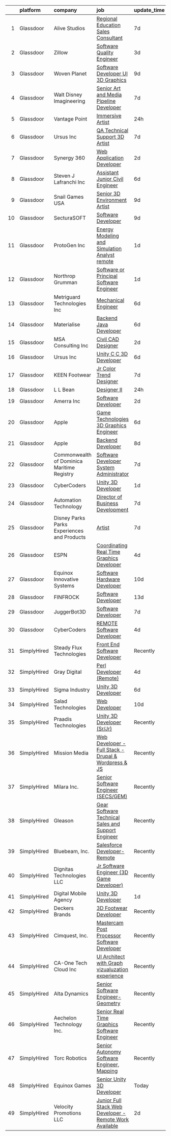 

|    | platform    | company                                      | job                                                                                                                                                                                                                                                                                                                                                                                                                                                                                                                                                                                                                                                                                                                                                                                                                                                                                                                                                                                                                                                                                                                                                                                                                                                                                                                                                                                                     | update_time   | location                   |
|---:|:------------|:---------------------------------------------|:--------------------------------------------------------------------------------------------------------------------------------------------------------------------------------------------------------------------------------------------------------------------------------------------------------------------------------------------------------------------------------------------------------------------------------------------------------------------------------------------------------------------------------------------------------------------------------------------------------------------------------------------------------------------------------------------------------------------------------------------------------------------------------------------------------------------------------------------------------------------------------------------------------------------------------------------------------------------------------------------------------------------------------------------------------------------------------------------------------------------------------------------------------------------------------------------------------------------------------------------------------------------------------------------------------------------------------------------------------------------------------------------------------|:--------------|:---------------------------|
|  1 | Glassdoor   | Alive Studios                                | [Regional Education Sales Consultant](https://www.glassdoor.com/partner/jobListing.htm?pos=110&ao=1110586&s=58&guid=000001812859b547b2fe5b731ca74055&src=GD_JOB_AD&t=SR&vt=w&ea=1&cs=1_88fdb2a7&cb=1654239377153&jobListingId=1007895124397&cpc=923E3B470662C757&jrtk=3-0-1g4k5jdber0je801-1g4k5jdbv2hse000-2fccb21c2e1ea881--6NYlbfkN0AtR68e5gWpPxoovZgA7Udo-dcymoK0NpHFMpIgh7LYzwY3wN5rRkTJw7S9Un75A1UkfoEPcR-RLTtmXzPwKmOqMqSUGO6XxXBLFjazCM3V1ZfBf1dsKFPwpEorEmRbYNpRuaetMdGHNrVWqKG-YgcH2_4AgN8YNRiRdktTNsy0-IciB3jOXBW6M1cvLhUjxJL1MMNn-coM5opE6j-aVKDxICD7bOyOKl8tl7Tag4D-yKhUawoD5dpKCPok_iowhTesTlZKqkXQVZGDpYIUcAYQkmCQBgHRiGE4MEMMOFpfjnsixkrRqUiAhf_T-KxEyF7m3lF2gtFKq_hRH3kEdCWokqeNtupWEp6mF4CtjPjE8AIPhNcOA_LXu3_1W3l2OVJmg5Ay47L0T1oKD9EPhxjNr-sv-58ZtNXvH-_qiPDAeNkqRN-bwUIB5HpGsQ2KBV62VGI4NJPV_4h4bDABgT-6VIdfFfl5JpVZLg5jq59abdT8ihedoAkTUFyrhCqq72zl2aVlX7e3Nw7exsPXahTD)                                                                                                                                                                                                                                                                                                                                                                                                                                                                                                          | 7d            | Remote                     |
|  2 | Glassdoor   | Zillow                                       | [Software Quality Engineer](https://www.glassdoor.com/partner/jobListing.htm?pos=119&ao=1110586&s=58&guid=000001812859b547b2fe5b731ca74055&src=GD_JOB_AD&t=SR&vt=w&cs=1_76399740&cb=1654239377154&jobListingId=1007903539031&cpc=654405A9B1E0A9F5&jrtk=3-0-1g4k5jdber0je801-1g4k5jdbv2hse000-035407c887bad3dc--6NYlbfkN0ANMurRYyPEXg08u6OamUd1Mvhk-zhFSGYIZgoJR86UvQ_x0FKK8TrZZD49G3rLjS9rbZs5q0fbxwYU7MkV993Oe-gKeXOBEM0przj8GW40AqIWrED_h2tg0FFZ_tVDMQKQ-FCMIu7_2R71BCkq9j8dBYcVNaMOjb43cyWZM9Fvpg-YQtiHwFq-afxIJgxak-jpblxyUPa-X_oN6mBhYs0hOjVc68-IYUvyqFcBW_QzkEGdF7JOHoownEuHDGRcq98TDtPVgqLu-9EbAAzjuj-AUE9NvUPLU9n0tfqelNs5MoIt5Yh0Qcpfl7fjTgsbrujicaJXBEXPV4cEBOqiEN2NbmIOrUCrfXJrNqmaHe7_gL4JXjlCetYeWISd5KzF228fwE2DGyvu7HrZ-R8OAdZl5Ju9eJvCn6wYcY-Fbo6Z80FhIBFr3yn11ewXnODJytsmPZqscHSzLaU4maCm-2stBOLSzCPN03TXf_uVnEP2y_S_IMXI-pcxIEhCykNeJZe1ppi-h8eY2FYoZlEPmObgqMLeQn8TjnID4m8B9-3t3vzg4RndfYrTMoESKEo66JlSuS9qfRZjRhATtsWVNHpjceDYdm1hYjaXzGHLlH19YXBC0j56z_RNLXJE7AEyk7n9iuv7tV9WNRybZRvOM7kT246H8eTTmrJ1NSVxobqdTlBNe74p4xCn9VFhxZgLmDSCJWDEpp0nLIv6IGrnZON39AqQDuIqIYET8DN8sZSrITM2Iw8qiqQK9mxDvxNCm6Wkan_7mds_LMV62QkOhkzZxUDA0UM3qV7wM9ew_-_-_huFWrgskqT1FcNz9A_5K4YhYYYaJwo0usY7XLTOuYoD74HqjZoKC-2xAXd2RRTYdpzTj_AeuDW1FVGRxcjApORrAF4OR0H2DjQgJfgLkAJV6H-5YVnGYt0%3D)                                                                                                           | 3d            | Irvine, CA                 |
|  3 | Glassdoor   | Woven Planet                                 | [Software Developer  UI 3D Graphics ](https://www.glassdoor.com/partner/jobListing.htm?pos=112&ao=1110586&s=58&guid=000001812859b547b2fe5b731ca74055&src=GD_JOB_AD&t=SR&vt=w&ea=1&cs=1_b5ae6624&cb=1654239377154&jobListingId=1007890992132&cpc=1641D5D5536C06B6&jrtk=3-0-1g4k5jdber0je801-1g4k5jdbv2hse000-7c8ecdf940791dc0--6NYlbfkN0DSgjPPcnEdvoK3uuxfISLALE6pB1FR7YSHOr_tSg5_QCn410VK5Ds4sai37YL-FnH_M2Fnv0gjQ9TOzNTRle5O8StGDaF5nwXTjI4WZakCJvD0hoVC8rY9ZivgsNBzAZH1yAVgljWPxrQjSfhDdac-mVtFJvKlX_SSyDg74TVmkLWO-wnLXDbRj4kTe5Xd9qEx93RJjSEvgqFtM91EAkC5hS4TCPOBfGB_570W_vwU7WB0uGBPFImOPgfb8mf77MLsV6oOyRNqUWiBxMqTrNqrDT-D6EEfuKsgRUkyalI67jemk2Etf8N5-0W-RSI0Mh-aiPhcHYrokxGTJsuyTiWiuKbh_mRRqtXpqBe4AGQzcYZMzC5vkxcP0kdMYOVRZrF-fh7AKaNgSYPjnudrIF5ieh-JMvyCE648vTxp40_HMOudnoXbtv_3I0pW6fK3FJyhhDdkY4mGKFIwQARxv1R6I09nPLjmHtyMF7FsgvlFY8ZbJJwHgEKYL4n9WF1RQZ1nhlSTBKuDJiloiupQJqBlTMP-8r2qKKKUaaQgpsM6mphLEHAQXKVaC1VZcGj6Pyfk8G9NZemVTA%3D%3D)                                                                                                                                                                                                                                                                                                                                                                                                                                              | 9d            | San Francisco, CA          |
|  4 | Glassdoor   | Walt Disney Imagineering                     | [Senior Art and Media Pipeline Developer](https://www.glassdoor.com/partner/jobListing.htm?pos=129&ao=1110586&s=58&guid=000001812859b547b2fe5b731ca74055&src=GD_JOB_AD&t=SR&vt=w&cs=1_7ec922b5&cb=1654239377157&jobListingId=1007895970567&cpc=FAE5E775D180B2FB&jrtk=3-0-1g4k5jdber0je801-1g4k5jdbv2hse000-cfd786e6af574638--6NYlbfkN0DAFTyt7pbDCC2JPO79CSdi1dIb81yjczP5qsKcZIxgiRd1qisRd4re16D_VG3-wzVt0-0D5x6rmsCmHrOpu3fTGKH_kwq2L14yFXu65ESeOHHAcP6XkirNIj3VZWDxR764y4knpdqrW6XesxFDv3q0RpZPYh92JaStAc6Ig5gYXzyKl5rtWnXm6_9obC-O7g899ehRhs9Fvdop2ee5pvJ-iY6pUGTn3ZOGs2o3dLvNIWn4EqhlMfYe6qPi4BaGuqyi3IG36SgANU2MdDBSiwKe4Hono_c3zn2gmvjQk51Q4S6xZyLaKqCn_T2ZbKN8eHRl2XTcKKfM7B0XWkMMD7LoKFHO55_gdZ4l-cDYkfHszqb6vbAELLriY7uDzmHoC5Bdosz3c5iuxOrEqK0etRCADLh_uXn99Ny6sjh4thmj5G8pvrxUJGrD3CVfCaaAi-0%3D)                                                                                                                                                                                                                                                                                                                                                                                                                                                                                                                                                                                             | 7d            | United States              |
|  5 | Glassdoor   | Vantage Point                                | [Immersive Artist](https://www.glassdoor.com/partner/jobListing.htm?pos=111&ao=1110586&s=58&guid=000001812859b547b2fe5b731ca74055&src=GD_JOB_AD&t=SR&vt=w&ea=1&cs=1_1023ed6e&cb=1654239377153&jobListingId=1007914496151&cpc=9FE5D8D7282D4400&jrtk=3-0-1g4k5jdber0je801-1g4k5jdbv2hse000-0b7259c0668f43d6--6NYlbfkN0DeXU0vMxLyKhfauY-dgUBa_3v1DHLtGGo4EP_Dl8CiY1CXhE0AlsdbAnZp8EUa92XmaWdKtKc88hAMrEjHQ55gs_uH42B5CUb20Sm4XQVE9UvuWxkRUTrWegoUKw67Gkgzx02Hpg3l08PCnwBvcMcS7iNj1OIThRue4y8JY6yzIX4b64Na6sdIAEkrz1mR56JOunW84K3oGOgk9JgTOJRCoDK3jgI-6f39hn036dGytFaX3QtSrIQ6M8cWnlLTuHSd1lyQqqgFicqUxctInyENcOxjx7DhiLwkVbaNwx8j8HTOm3fcCJPA_6rYA7ZT7SMWyOYhM8ZVzv-iAdqlPzSbh67cZ14BYgUimCInIRkHVhciLjbzfiw_yZA3jsKw4q5KZM0fqBaWzZJcoX5iTjp8rfb0tCmMnWytmzrmAbTHye3v58rdPt8My72vl6dsDcYMT9Mcy5dBtHXTa36dqo5LKhXzab6VuJ8Ka0h-sCPzmzyU6GGYJi9JlSmNYxMdnR127s1nqSdWMw%3D%3D)                                                                                                                                                                                                                                                                                                                                                                                                                                                                                                                                 | 24h           | Remote                     |
|  6 | Glassdoor   | Ursus  Inc                                   | [QA Technical Support 3D Artist](https://www.glassdoor.com/partner/jobListing.htm?pos=127&ao=1110586&s=58&guid=000001812859b547b2fe5b731ca74055&src=GD_JOB_AD&t=SR&vt=w&ea=1&cs=1_fb1cdd1f&cb=1654239377155&jobListingId=1007895506669&cpc=56C4EA4A1A191A49&jrtk=3-0-1g4k5jdber0je801-1g4k5jdbv2hse000-2f95e1f65c736e8a--6NYlbfkN0CT8vBT9H5mqECx2dfLV_FONLPDKpIRssxVwtj05Tmm4rA5I0VNOPdM1oYsK66ov5pd1D8TFEzF-bPxv7iFcqwJIp8izRZ0O7z5k-EIgIS-qEe3oSm8paC71AzvSTsFdbaqVcnybvg7X3v-Dl3nVei1INK04EuV7KbUNp9NSXlRlNBPnwF4hc_LsGlEE-AaNZvzm4ZA7vXpyZPm7v57EMBRz87C_HhGUbs8njjIMve5lDnKEpm2TndLO9niM_2YMMsDghyT753m9Wl0IH70lPlrILQM-Lnj5KvMKW0Hf15fCu3-qqRY_BQ-Orgz4U6byYLyfJoVp_ABLLDBrzoDer1MWaMdCe1bzq2QGaOQUiullHDl0HwP9svnh-wT5nTLgp1oJbrjKmcNTt5XdzV48PbM6dt8fmprbDwViJsTxwtYRDzNmTs7hCy6MCjYfU44Ry1wZUe3b47QNOOdkm5stWB43lH8KD1CtqCi_3SVwb5vgv396_2ZBj7eM7cpOQnsTTTfLQzRMVZqIZuFXJSppTh4oAi-YAe03UiMqjxkgW7cGTUGCWidX1nondo81D6FtY8y2HMm7NUCWt-lFERxQiEoo9j5Ex2Oyatf9Tp2tmYYsNgIFIxyqpnq0V9LAo5i-CH5nvkwvsQpKp7j0CfFEiJ88ko24MaXe1RP5kpake3DGQB5UsgZ-z12LvzmVht7HtumTEwpouL8j7tActUA_iDJYlfmMAgH5-9-9xaavp-wZQfywRL5KCi3RRVNGHE3mR_RD4-oKebiPLwyVmx9koduydNlJmdY9EYsYRDQs-DeTomFSsGvegQ-TTFX9ALOzHytK6ngzwvxgter77QnYBf_NilQk1wy05OUsVHBQoumj6yFWmuYhrdJV8fL9baCOwLAAzzxM5Yl2uNhSeBU3MFmMKp-jZEK5Q0gLCzlt_Zj2QJvd6diiUykNUvU2kj8WUYx8SiJzVW2cN-aAaRYQ7WDgpMTjR3ZxtsXuIh8o1_v_L9siyxS97ll8c4BVpLazH0%3D) | 7d            | San Francisco, CA          |
|  7 | Glassdoor   | Synergy 360                                  | [Web Application Developer](https://www.glassdoor.com/partner/jobListing.htm?pos=106&ao=1110586&s=58&guid=000001812859b547b2fe5b731ca74055&src=GD_JOB_AD&t=SR&vt=w&ea=1&cs=1_f6294a8e&cb=1654239377153&jobListingId=1007905839145&cpc=D7FE8E303655E3F3&jrtk=3-0-1g4k5jdber0je801-1g4k5jdbv2hse000-a9a778099fcb9f3a--6NYlbfkN0D3144mSAre_s2DyY13LhQs0VT40Ny06JpOHOzDNPfCMOPtH0hK8WyPBEVs6-RgPgnw71leSE1PhgTFvq6HnAv1YcNwtiSr1-SazMWYykE5k7OueXl2JYCw4TcVeV2uYaWyxO_ccL1RSxjp9bPI6cof3vJD_s4BxD_r6-nBHjOaO7Nf8Mkl1pECSwXtS88R39AB_ClcoSPNxJls5X7jN8Q6Tyn8LNhYTObv28U4NT78kZbgfS9-Mvu4jUN7TdcW2bpnnx008YXtI3L2AWywV1GjzjMkS4vxujna7qf5-GDJa49QOAscsw1R3T_O44NToLjH16NLz6XtBSyu-R0Y_WKyRxqlTJEopA0OMDUMBXJBThvojKj2Oo6lPWjRtmoVwtX2eXNBjJY9P6ETBt5c8e2LSWAd5nMg54zX60Dm3-EHMMSRqW_PumWeS9xsnOoA3BiLSnuX5VBd9RTR3GUZYh2gIvnjEZd3gTvdn9mhTWqqga5ggpQyoA-SdZDmqglIFjJ-4-TPX_3mEg%3D%3D)                                                                                                                                                                                                                                                                                                                                                                                                                                                                                                                        | 2d            | Maryland                   |
|  8 | Glassdoor   | Steven J  Lafranchi  Inc                     | [Assistant   Junior Civil Engineer](https://www.glassdoor.com/partner/jobListing.htm?pos=101&ao=1110586&s=58&guid=000001812859b547b2fe5b731ca74055&src=GD_JOB_AD&t=SR&vt=w&ea=1&cs=1_6b300b3c&cb=1654239377152&jobListingId=1007899236167&cpc=8B28464F1B3350CA&jrtk=3-0-1g4k5jdber0je801-1g4k5jdbv2hse000-81d681516ebb2445--6NYlbfkN0D_KRozbKJx95I3LRYgbj09bqBDFeyQG4s8tCOB31p2DEld8ztPbmN09lK1x0mXGdiz1Rov8eNVJZ4KZ0lrblLLlYCYSIiqXnxCxP4vwJ5WtwkgReC5NMacHbbPY4U67NMMAtV0nWjXrkbMUVARhIuHRqgNZ91hqussH96hFM7oP4W5Bfc1F3HpWlK2ZUgyBi4YF5sg9VPxKGhOX9tsWtaSbdhW4Zxy7LlsOxKCyHJPcujcyTus5-jmrMNe0XSsta1LD14j7O9xDHyl58U8i0KVyH5IZQ1du0XYsmJwJQ-KwQpFdbcbOJMkDw17h7xFf0tfhZurTeatdA9Vx9doAt7N9054rem4V9sU4rzsq0Rjc6WXrayg5wWkD7YUyKomCe9upDBjFK6wkF6AfkE6Srp0xt9Y0hJGlPzFbwPsoFnyGe7RKtlf1sbeGKm831n7-LDBJKP6o2fgR8FHShndPhlzdJ6VrzEP2lI51Svm1HvgKAfHQdj3kvSLtzSkVrxkmakkurVJ5hQj3euI7rn8UchB)                                                                                                                                                                                                                                                                                                                                                                                                                                                                                                            | 6d            | Petaluma, CA               |
|  9 | Glassdoor   | Snail Games USA                              | [Senior 3D Environment Artist](https://www.glassdoor.com/partner/jobListing.htm?pos=122&ao=1110586&s=58&guid=000001812859b547b2fe5b731ca74055&src=GD_JOB_AD&t=SR&vt=w&ea=1&cs=1_17f7e406&cb=1654239377155&jobListingId=1007891121624&cpc=6A22310A23505C64&jrtk=3-0-1g4k5jdber0je801-1g4k5jdbv2hse000-6f5450737e7cbabe--6NYlbfkN0Cw7niSvkhlOnyUOIKh8iEFaGQrF0ehIy67CPytvastGet8VY92S4eEQPA59FvJSyALzQLKmON4ihT5y7FSAQA-pZYqnf8L1IqcBVu5scR2AtIE9jU4FxRkyLy7SNyCAx_VBfRBgn7s1AhkzDn4utQikeMqSMZpSgsG7xb7uqaP2M_HV_5YRGDcBn3SACexxgr319Yof3N7Mjlc5fv7cyQ63DR0CfuNjYw3VzNWsjg7yLkLplYrafuAII2vu9ZYDs7ulAh3zot1sKT7skW3q74S1S7bKyPMl5c2j8JD0_50wsTVD47DTeHyVjxPqCpDjETr47fAGF0i7IianjrFEv4uapIrc9KY6c-vSQLkprh3pcZJwuPb5XSBw7j8TSpHenShixp9xje4PtA9nPq2A9_GcUKH6Zae-m5x5KlAtreR7b_djehX0K9JdYtSCweWkMLPSFgKNK8IALxKilwy9GcO)                                                                                                                                                                                                                                                                                                                                                                                                                                                                                                                                                                                 | 9d            | Culver City, CA            |
| 10 | Glassdoor   | SecturaSOFT                                  | [Software Developer](https://www.glassdoor.com/partner/jobListing.htm?pos=108&ao=1110586&s=58&guid=000001812859b547b2fe5b731ca74055&src=GD_JOB_AD&t=SR&vt=w&ea=1&cs=1_f4796f3d&cb=1654239377153&jobListingId=1007888920454&cpc=BFE8C4BF51BDD557&jrtk=3-0-1g4k5jdber0je801-1g4k5jdbv2hse000-6db70ae2f9fd6f3a--6NYlbfkN0ATmKhZcOqOqwgk-E6OC0vF_gG1j9DmuzR5uXhzTwamu_0lBDHSheZUm07CwPP0AYydyWXs400-8BbQLNBk0tkIe_yUaaXTLbYJ2zUCbsWQFZjj8uSfuXLRwenlOymZ_b4pFL62UsssiLg_vxMaEsHNtaTeEoKXIJCupApf93bc47VlmbLObLVrGHF3Zav0epyvFVe-VWNT632lac9Kswf0VxBfWJoYlcsysn9QShgFgC81kZvkA45qN0yuwN7dbHKU8D5sSIb8slWe2DNExbQx5X72_5c8jy1EE0e4egnOL3n3nPG04jA04gywGDsoo7AV6SvKLfgLhYnhkViWQUqEfBQsMTiGEW53Pn7kQYOu0rOD1ZeWg2-6rDClaInKVXBEcDcPAhNi7u4wVeMVu9p4dKqx1sB9356cViCW3a3eUPBx6KUjDYR2XZxCBYL20WEoEsFJTr2ltIXgirIsRslDy4ixX6Fupi5RWOhJsAMVAYG6dhaFNrYsv3_Pa86kMgM%3D)                                                                                                                                                                                                                                                                                                                                                                                                                                                                                                                                             | 9d            | Cincinnati, OH             |
| 11 | Glassdoor   | ProtoGen  Inc                                | [Energy Modeling and Simulation Analyst  remote ](https://www.glassdoor.com/partner/jobListing.htm?pos=124&ao=1110586&s=58&guid=000001812859b547b2fe5b731ca74055&src=GD_JOB_AD&t=SR&vt=w&ea=1&cs=1_cc399c38&cb=1654239377155&jobListingId=1007909882805&cpc=C63BD00756FD6F58&jrtk=3-0-1g4k5jdber0je801-1g4k5jdbv2hse000-f3dbb3f941c6521f--6NYlbfkN0BKuDn_17myf7NyBukc08Ade0TMQ8R4f6d0mhSctNc7ps6L0tLns3-pccpdB8_wXCtdVy4yduDfy1fyprbeNCre2Rth8xJRp65oVxnmFAnjIH0UXmbE4U1eHib6Djd65wDP7ANHQt44c2bYA1ikk2Yerz8nC_VnwbiJN6_w5gnX60AvpPe66vsapIc5fzZhJiyV7puUFt0xAWZrORLTTD2FygnJKA4FwONfmk_rCBeHJZ2NZspVQo3VoZ1kBCQ6IJxtsZ_2MN5X7j81bVXCpRMm9o6m2ONp53Uf45AYfsL67xKnUdTvha7aAkQc2upYhQBBlLTFE1VcT7JYuOS_7u4_6_NOQSKJLy1DSaDGh_nMVDxGOTQT15UshLMy_ubMFavGJekD5XC-osxv6cv0Wecy4Srlxg8JPMOYS3p8CmuKgTrzHLpZHrY-G72ysO3Zoa8AZ_etBOAojSPkAPCjE_Ic2iW_Y9XBOZ_zxRBfqyb3L0Nq-GHCYjwyJRySHR_fsI99qXU3qk74jmTFu2nzEU6WH-ZyYdCkznI%3D)                                                                                                                                                                                                                                                                                                                                                                                                                                                                                | 1d            | Northampton, PA            |
| 12 | Glassdoor   | Northrop Grumman                             | [Software or Principal Software Engineer](https://www.glassdoor.com/partner/jobListing.htm?pos=114&ao=1110586&s=58&guid=000001812859b547b2fe5b731ca74055&src=GD_JOB_AD&t=SR&vt=w&cs=1_b6efec3f&cb=1654239377153&jobListingId=1007910458185&cpc=3164FDD6030E246B&jrtk=3-0-1g4k5jdber0je801-1g4k5jdbv2hse000-22b55811d156ac86--6NYlbfkN0DPf8Tf_oakpB62WadId2dzQiWExtALTi0lpCM--zHBL1trAzPQuAwgyDf_-NiZch3m1iJi7LpIyjInOe380ld-kCCw2Cm_WhvurPCNVwngsSzNCxjYZ4mWjalmCmMEOqhMNuYcDOKFZDT8oaZ0X-SZHW6ITQ18fgeAgR8YZRqykBK5eC6qyp3ONc5zB6nRMah067Q5rsZIWiw4PyCHAZNqb_i8wceYuRN980wjy_eYA6rQhC4EdAy1KxspQpQ68BQDKe2FeZWdp4jUMYb6SYcWtVrB8_2XuBUBeOaBxjMryyeeqakS10YGClPpCIw71LmVWPOJAeBo6qaXgDW-QL3A3JC70lHQLquOJuQq7c0PDAedo7FV1dhFrSsIhg9UPk5XUGprnBfG5GfSsrlQN7EBTOwfuBgI4vu-HPUlZnIRAblbDL2IxQdzmzLpgtyEOCpPSOIZUlLDhuTmrik8xKnvuO8Hh9Gb4pDkL36iwpk40yvQkcT1XvxtIyhTvaGywHVMdMxHUumuJ7tzBrdEqmX8jwczPYxX6sXaRh6R5AqFbcdL5JGE6zD2VHqFl8lndUB8P-9gQ_1Jzn5ns11_jSCozvuH8jUo3S8DYKQUU6ygXUIGIM67_dKG1h3jPpf2GPb_riIB8f76lNdhAOYV4UcUAvn3XXJdaddirdux7DysWPornG7_LyumWRjNQXJM0taUidvooV2RKqK_c1fttW7c7gylSDQINjuZYwN-wFqE5YZiRqQV_FfM_Ijwg1TUUHFWZkfEmcDYzdYs-QSfnCCYcWlxMqInT5HFh7ziQBcerGPfdV350YQ0awsuKg_l390OzoBF51-0CsheoNHskyR_Fc4vJxlD4l-RyTRxgbIAng%3D%3D)                                                                                                                                               | 1d            | El Segundo, CA             |
| 13 | Glassdoor   | Metriguard Technologies Inc                  | [Mechanical Engineer](https://www.glassdoor.com/partner/jobListing.htm?pos=125&ao=1110586&s=58&guid=000001812859b547b2fe5b731ca74055&src=GD_JOB_AD&t=SR&vt=w&ea=1&cs=1_581e99b4&cb=1654239377155&jobListingId=1007898886245&cpc=44CD5376B8534B8F&jrtk=3-0-1g4k5jdber0je801-1g4k5jdbv2hse000-b17aa5990e2d13c0--6NYlbfkN0CTJm2Y-SUHCF5Ab7-Lh-42ckmVQALYUjZlnNirY3KK18_bBi2fMducxHUbBbWxwHWCALWSBE4r0uEMz6z8_frUJl3TenUGzFXJJyN6qtVgtdRS-jFND4MA3PKuzytVsWQrgRe_SVA-SaGKjhsXVOlz4Yh6nvoWgcQVK5x-Lle6AdlBo7wfiIaBdMGOoa3xfBPAnMB-9dNrnwECILE_UW-1efqlL1-lFxo-fgA0oWDE_tIqHHF-PyoINHMI96V43VuzXVEj3FrDpDn9LjtXMngpXqtfpZrcUC9ww2UCWCOBSalmrPilj9g3yUCoqJrWbEjMJ_ytJW6ylbeYDkC8sgYCWk99j7O6rga9ORIV1VAmk1RKV3yhto839dKS9RbV4fsGHFrA_AUK4pN14rgVC2RDJuPIRapkYlSdxxdNr8ykkUfvS3zPBrP56Pv32sHOOcJSy9obaXfu3TZmV0yF1clozvj97BaHNTL7wnffrXzVxLFAe-mXbQdMqzeO_yHYVS4%3D)                                                                                                                                                                                                                                                                                                                                                                                                                                                                                                                                            | 6d            | Pullman, WA                |
| 14 | Glassdoor   | Materialise                                  | [Backend Java Developer](https://www.glassdoor.com/partner/jobListing.htm?pos=113&ao=1110586&s=58&guid=000001812859b547b2fe5b731ca74055&src=GD_JOB_AD&t=SR&vt=w&ea=1&cs=1_cba932bd&cb=1654239377154&jobListingId=1007898576123&cpc=444700D72F2ECBCE&jrtk=3-0-1g4k5jdber0je801-1g4k5jdbv2hse000-c5f81152a7f187be--6NYlbfkN0BL1DyQYBK1tHwoBciZhChALBxjrhsy8rFgUIA85pUFUYWyD8JNRbN5GbuOwVOSt-OqlM_96OIZMvFGhrgw9RqEr8FVKjqsNwAaD00HF8SNaJ6UbA5D4lMGHNSV0MS-Is2bTqsuhDqUMBPRpJAO44Y0UO44DCtLsuBIGe3cEj6yKtqvAV6NkzzlAnHyLLGdSdeg2cOtWV6WpDEz5Cvcscex001MnppHsfEWYoBEPQ9Ae3u08wH7Oqs59d-sCeOdWVwc_z43we_mCZmYIHS_91bxWcMfTQ_Jg12BGRJvRjMbSrlCQznuyERY73PRrYc5mYYRUpGCVTGihJJkTOCWmzQDKyuyxYbUXS9Vxol9BA27B-OURQpFNguW7oUPslj1wpbmuM4H30RQmy00ZSK-Zb25Ayk99nH7EywvjCyDdxgtmZQm7pRPq9nle2tO3UAFLimQqNd92RgNEjoJsMZNfOFSTl53RIsLVLpbuIEbpXOA_uu1mWSnkqd2xMFVFW2SiYygNoXJT2Yo7Q%3D%3D)                                                                                                                                                                                                                                                                                                                                                                                                                                                                                                                           | 6d            | Remote                     |
| 15 | Glassdoor   | MSA Consulting  Inc                          | [Civil CAD Designer](https://www.glassdoor.com/partner/jobListing.htm?pos=103&ao=1110586&s=58&guid=000001812859b547b2fe5b731ca74055&src=GD_JOB_AD&t=SR&vt=w&ea=1&cs=1_23150ee8&cb=1654239377152&jobListingId=1007906654730&cpc=B72124DFC812C29A&jrtk=3-0-1g4k5jdber0je801-1g4k5jdbv2hse000-816408e7e5e6708c--6NYlbfkN0DAwgduWqBP7ymGN-lTADpinz2i-23XbRAyg5ywqS-MDZ0s1IhyBz8qFzrY3a6caIeHoWn1VcFY5nw4oCIIHLZWMpl-86wtTWCzgTJaucaj_qSg6YA7KxTzOG1SEyMAy4Jk0FbrdpKADajtK5G-wEfmqm5r91LdHtd8oQ_VdR2aycZL_82qEGnSVP4gmsOJlGyKwN8FDZwAFP3Aa1RNHiP88stOEYeV3S73cLQiEQzArP4EAc2JvR_Z3MC_TZeVSAJnnMu2Bpw5ssdKR6KkyqjgvyDwH25ESYeNPJsxoM4tgtq8seSh3D9ebMD2NYkEvqUpqIyVVBaG7zARHGXp-JZXzgSCZJ8R_7v5qN9SElsr0guC2pYUNOLTcWNTt8oMzaVJu5qTOe2oURA458Bv89tJgOTHNhQYmKhkHuaKUHHTIDgJgCIG05le2vjh1mSBespN-N6Txva6RExpCQacZtr43RRBRhhv8cKXC5yWQ2-nKHowDs99D6CRxhreR8o63wX55eKJkzikdA%3D%3D)                                                                                                                                                                                                                                                                                                                                                                                                                                                                                                                               | 2d            | Rancho Mirage, CA          |
| 16 | Glassdoor   | Ursus  Inc                                   | [Unity C C   3D Developer](https://www.glassdoor.com/partner/jobListing.htm?pos=120&ao=1110586&s=58&guid=000001812859b547b2fe5b731ca74055&src=GD_JOB_AD&t=SR&vt=w&ea=1&cs=1_8d1f0bf5&cb=1654239377154&jobListingId=1007899085214&cpc=723ADC3DFE402989&jrtk=3-0-1g4k5jdber0je801-1g4k5jdbv2hse000-e94ba3e8f5e09dfd--6NYlbfkN0CT8vBT9H5mqECx2dfLV_FONLPDKpIRssxVwtj05Tmm4rA5I0VNOPdM1oYsK66ov5pDGOLJHGnDLBGJyQ1GPi5-bziv7MwQqUEBr1DOUreN8GzYgEC_gJlyWgSfTpdGPPjD4QSlY1HIR-NFpcoAXS27VgnrBDy-bqdhYISd3i7bD79cjzAdSEJN2VeD1TohrI3Kl6f4QCjwczBeNwLH492qEibsIYUqUqv1obeyjhm_U6tXQQQYMvB0oqKZB-4clx3_VDDAtfbIzk20XcGIijaVf1iB5mIjDtsGc4bWVqeZW3rlvCylL6PtwqdlxRLcC_tusSnNKVurm-c1d-GjwcYDbIZNJ-DYqS4hw0VrJlq6llBSDVc-Juf__BadU0uzlxcgotLz-PTagkCbRMooCz2tqROxSl77ccmnRe8YFBMa5JaGtHwi2RJKsPo6Q8-wOUWNO2badF__AL8lRiR1jB6wgrkY_tnA_IfXYqIzkNXZQk6soKkHYpXMxCzqTyJftH6K6ihXflxoINlDdeyB2ZA1VhbD2kE5DbeU1DHQmv9ReQRQmKXL7PLR_8WtmRlSGcnOleUdIvjKTY8rDppd0KhvciPwq3T4reIycrElzjKSpPtPR1B8S6N5MhhrqwpR0twpt2X8e1lsLSsTKRjIRkfFWd6HQCfhd19iWPHjhklA7H-LG1vi-6orNdtBBvGzoDTGYB1QbUegtC8YmsR67ipeieAtLuERaXP3cSsqZyCqRw1AyqsWFuq8SmrX6utPV1JOdslfjm4xZtS81ujgGVMCdkeQhmCw8yNDXihiGu8LshQh9czsYbID9c0HWNv9QMEdp1T5KVoMuE_b1r5uHBa2vAXvzsv4e2vXeVcHv_O5SfsaQ4WSDA-uR-tzVCXtgtSz7uQSs64TxJAjnTtPKefnNZ66D7Qw3Gx8Sz4gyE_4SN-upCxaFlS4tGTeNIZum16jAlOmu8lO1-EPQKX7N41samzl1Rz6fRkn7UE4jNtr37v5nJnAdHiIE-zV5WVZNHk%3D)       | 6d            | Redmond, WA                |
| 17 | Glassdoor   | KEEN Footwear                                | [Jr  Color   Trend Designer](https://www.glassdoor.com/partner/jobListing.htm?pos=117&ao=1110586&s=58&guid=000001812859b547b2fe5b731ca74055&src=GD_JOB_AD&t=SR&vt=w&ea=1&cs=1_a07e2e8c&cb=1654239377154&jobListingId=1007896907291&cpc=7E69D0A57279CD4B&jrtk=3-0-1g4k5jdber0je801-1g4k5jdbv2hse000-2605f8397125886a--6NYlbfkN0AdQacTHqkMUkvDlLmcqVj-RwypQneBu2Uq1OVlNs6dOBIzRBdICz_x_oA4U1IiRylmk6JxtdnPZ8ADUYrr9YmQqKr5CGc1a176-cXBVuKUeSOCfHC1FIjvehUjhFHphM1rGehITzx5oNNu7Gfd3yKGJPK0R8QZbAU8kOl68rSNcq5Afpv72LZvCdk5x6ZfspwnierJYaEByW_0EbEpQ4EAI98VQ2t_vPUjkEMNxhFn6Pobq_wPgH57VwOL2kcp5cCIr-l3nSaDuJkgTF7RaQqKqhy3gBQjCaNeC2mcZDazGaDMFu3YCs6CQlPupOtgYfggbzIQDO8ZI8Pypj80STMEYvz2zktPsGCDa6PqdeuUQ8zMpK2aO_h6mh2H2MOffcQxqzY_xNkvALUB2a2JGAJMS3jNJqsJq2TKvFr-AhDuhSVWVK5d1EfJMqc6UILVW_nxcPpdpBjWsR3LRcK05oJUg6etZrs5G62q8hntI3I10RzxiDdMmc5G8GkQKp0CsPs%3D)                                                                                                                                                                                                                                                                                                                                                                                                                                                                                                                                     | 7d            | Portland, OR               |
| 18 | Glassdoor   | L L Bean                                     | [Designer II](https://www.glassdoor.com/partner/jobListing.htm?pos=130&ao=1110586&s=58&guid=000001812859b547b2fe5b731ca74055&src=GD_JOB_AD&t=SR&vt=w&cs=1_8a555ba6&cb=1654239377157&jobListingId=1007913717411&cpc=A65DF3A704A48F9B&jrtk=3-0-1g4k5jdber0je801-1g4k5jdbv2hse000-783634c4ae417f95--6NYlbfkN0AWbpm8tFglvAiO8UkUHD3XBPrYRjCH1NyGPhrZLThVon6hEOYBWilmk-dtqTBQQVwg3j7UzcomkpEeBkcOd2HTYc11ai1MG7b_iWegL1Gc3fMxIU5e8qJDg0XxZe_v5KGdntAXw5ntfz4gUUvv0e9ys5pjX9ncmLxI1NdDu_7NMzX2TnJCpRbXMhnSTKypQPcxBaRQ7ZEXMkxUOPoGqyKF9fH4jfK5VtU1tDZEnSJ-xmwCKGIQLpxii3_ndnyT67ugjLojMzdPG6Qqnl-dVvNAFK18D8HGl5cAl_jyzaCHTUjNNe-CKImOftN8syg_n15h66zCORubr91U7_XYKVQZtBanYhN2Kh23jaRzyM-rYEl_5aBb7GI3ecUhEh0XoY7C_P4MUq899j5wZLpchgTXlwEY15D6NAnqnEmCQ0WxZ2tB2dv2_vGe8SPOVePMAqrML_PrRDRkyVlJwAzGnDNLSzQMzcFfN1kq8YUrftALfKsOyOLgfw4mMIYoyDdijF56PWaWCJt70hrakn721_R-tLAN8xHiKZtF-vcGWdPV5euPqygUOZSQ-NZCH0OYu9A5gSY2j89dZe1UbZNUVABH)                                                                                                                                                                                                                                                                                                                                                                                                                                                                       | 24h           | Yarmouth, ME               |
| 19 | Glassdoor   | Amerra  Inc                                  | [Software Developer](https://www.glassdoor.com/partner/jobListing.htm?pos=107&ao=1110586&s=58&guid=000001812859b547b2fe5b731ca74055&src=GD_JOB_AD&t=SR&vt=w&ea=1&cs=1_4208ea94&cb=1654239377153&jobListingId=1007906243841&cpc=64DC0C913FDBAADD&jrtk=3-0-1g4k5jdber0je801-1g4k5jdbv2hse000-9ef227baf8ffa14c--6NYlbfkN0DeXU0vMxLyKhfauY-dgUBa_3v1DHLtGGo4EP_Dl8CiY1CXhE0AlsdbvIoezSfW94spN6Ttfkb_yGvEIuDXlmH8iiEKaQq0ylP4UWG1IEj-UcbCqKSdk3RcrQp0hMOrRFerS8Ytf7BLHGls7PPJxL-OJIGWDN2ygDkNbOCQ58A40a9bB_nzKJAAnVgn7er6Ik-00-ZYStSwH51ccYgyv8pliPdpXsryTITqhOgZPkT1gLpQO4PHfkPpW1MMnc2G9jxh5oUbs0sMH-jhvJGHMms8lsz4XCOCElLWIgv5JibIrBSyyqUCUCbq-n_qP30I0lMnrlvo3SC-Z2qr8oYY5AH49xGMbC1iWTOukKrKJaAC-uFxCgy5HuPnPuon_x1GVIAUf2X7OeJnXuEy4P_CQ6dHknIbhVqftQy09W3nWaAfpHYzHFSk1eVRr7z-suPOJk-VEqFe8A3j6P70eyDeqlC6AwY4635CXIkC6neWUFM3mge1aYWNr3AKCcZ4E5qDs5c%3D)                                                                                                                                                                                                                                                                                                                                                                                                                                                                                                                                             | 2d            | Houston, TX                |
| 20 | Glassdoor   | Apple                                        | [Game Technologies 3D Graphics Engineer](https://www.glassdoor.com/partner/jobListing.htm?pos=115&ao=1110586&s=58&guid=000001812859b547b2fe5b731ca74055&src=GD_JOB_AD&t=SR&vt=w&cs=1_a56aafae&cb=1654239377153&jobListingId=1007897913384&cpc=1CBFC3E34E2A31FF&jrtk=3-0-1g4k5jdber0je801-1g4k5jdbv2hse000-657f79cc39d85f12--6NYlbfkN0BvKrLyj5gPmtZO9T8euul8TCxuuKNOtzRJOomxnwSEodTz2Bc-sPZlADHp0xxmf8Xq9_ti3Wl2aurzOBya4B5N2vDLSOWj3FoiZwn5VzDo4mTgHIfcvSbGAbYXfazgkjRHIVuG0gGPMcloBCGq74MPOeeEQvuX7LK_dGcQtmVXl-vjhdFWDVuDOGB999AioCaO4qKvQGbh17vsWdywqCRMrmKU7EwyLJ-LP-4xC_DEI5CSLbdyfYp00aHKzhxHZMMvrt9na4OVgXU2oHHYcsgOopn5X0Yme_zlUYDyqkVkROScmv1zeR7Oozik-izb_ZkRo0K3Yn-K55eMvNs9tfAVu9ZEwhlmytnyQYu8i3p8Fm4qkDZrLybGycymXqrqt6QLw4BPwDs6cgLvr1l3X2Q05kTtIjN5Pf1nX1BJyrfzGTjepTFE_-pP2LRBSByCdIQ32OViwFywKDj2LuMqbh7_wgsMmoSztbriVWoNVRDmGIvMuzk0IJPNVkrekk-PPOnGvgFXDxJXnFrYXGNHKDaivSctdu_Iitb0XPVRE7Xz1UXC1OQrLLZw15lsVzHsv515_wLes7_U874oqqEOT4F-CPJq8JbMtHyQHEQXE1wJ8K1Axl2v-XxWM_eW9_yxuHuUAYl9Giwifo8ETnZabNPgYyVnjlin3U5MqetTvRw6fQ8oPUhfgcHts_d2D4LdVlBFHBm2jyEmlqYwg5MA4xpj0uBQNjQPjVyDCDrUS_QO-WJVuPfCnqj4Etcckhs0slST8K4YOAMy1xHbwX1yf9vGHDOZrb7YwwSrfVPlqfsAK-rr3hHV5LfZnWYTdBJJ0l_QiUd6LRpdHhhvwbe7o0JFGVLPqJfdF9af_cLX6daaiaflzFJFiE1Lr3y-ZYKgX3sY0tNhukQ-OjtpcdzKTEjf-fgzjo6UJV-SiarA6sSkyBy_nPp7fqIfLQmo3VPamko%3D)                                                              | 6d            | Austin, TX                 |
| 21 | Glassdoor   | Apple                                        | [Backend Developer](https://www.glassdoor.com/partner/jobListing.htm?pos=116&ao=1110586&s=58&guid=000001812859b547b2fe5b731ca74055&src=GD_JOB_AD&t=SR&vt=w&cs=1_ca65ca4a&cb=1654239377154&jobListingId=1007891570344&cpc=8795CF9063CD573D&jrtk=3-0-1g4k5jdber0je801-1g4k5jdbv2hse000-dfe734e7b3543934--6NYlbfkN0BvKrLyj5gPmtZO9T8euul8TCxuuKNOtzRJOomxnwSEodTz2Bc-sPZlt2Zgji_QUXEEU-hThRlli7tWNjAeJ-YQSDoQH_LLi-cIiDtKfHH7dp3UMv5wTN4or6kvFxOQMOk4G1JGiGRaPOjCLQRjQztZrlGPZustIhMRTuYFfUKIEolUAi5ewN476O4_LReGv0CJbWtaBkw8RhzYyymum9IrP5gagW1bgdWMrd7LyffHrGJ9BwExSxzxajN0Q8jBMyCnYhHJ-pRF3Yd-AG7n9U9DKn-PDa_qkYhagufqq4wCnVuAjF2-rw-XFcIySjsAJsDFoJlN5CDiHlcpSamxgaINkZoYwPfKkMkIiRukCy1Q5N0URPImUCsuAhLYjaw8S5zT6DeODLoZUXNr7W5gQUncLIEDiEyTb8rdKEov9shoQBoR8vcSj09eImjSkrg4I5_haYNMaGy9NAHvVVRO3YUwZpnGrZKckDTwepgg-4DKee0G1vJeHtrVXk7YM1IRB3sXcU0Tk4zH_cpnMFFjmwX0ZMqV-g-PwXAoeQTmRPLJbH6T_7aFlyDaLInqm6Sc2Fh0aZ38lZVLY5nDbo0On0e54ciwYqEVrK6SVdPpueSZjM4SsmqxSDaYGgOkZdJUfIcFemr4WYByxllugljUT5BaJeUzlox7RT4nkvOLnCyPA8UtxMXb1ynZiGaxZMyu_adKnoaNH1yzaanhKzV3UT44AIDDsa4CxQGe6NSfHXiAafSll7L5daE9yedBVKqy8Wp9WUM9xqpdbicPMWQaIxiLavQ-bbVEtjk1YpBPCeKvC_u6U5JACA6eFABVegSS5WrTGyxd853QIGi_0aLVt0bxRmKFkDOXSvAaOmM9my1RogdztoFV3OqqU1HLXrRz6BJfrHP0NS0e9fvMUzw4hJtsGm1NvMM_jY4%3D)                                                                                                                   | 8d            | Cupertino, CA              |
| 22 | Glassdoor   | Commonwealth of Dominica Maritime Registry   | [Software Developer System Administrator](https://www.glassdoor.com/partner/jobListing.htm?pos=102&ao=1110586&s=58&guid=000001812859b547b2fe5b731ca74055&src=GD_JOB_AD&t=SR&vt=w&ea=1&cs=1_4d6f324a&cb=1654239377152&jobListingId=1007895541601&cpc=73DBC1829D015C39&jrtk=3-0-1g4k5jdber0je801-1g4k5jdbv2hse000-d38d22800ad2354b--6NYlbfkN0BdDHiSlq2TKVYTvK036ioTcRDjelCKzvFOpLFiF--0iclsk7W_aEAp96W-52RDhlrP56bccnuytX0NfH7jqw5K3GOG26hBRl9fOQD_cgtTA1mA6hW7BIymkmuMYO08IZ5G_P7UVuyklelPItdASnl6jEltgZsSweOTHxk96QCea3CjImbcWSvLFyK5qDhHDAbQ00Dn1pz67iUGHggKJA5o0sqzjDxaLxIWMA-VOEmfoCapJqDgA2WFO3SXV7LVQFg9yajfHxhPqmHvZ4mCv4LZtR2AH5pukWX9qReIVxaxljHcOZ1NnxCB9Eo7eR2kt_PZ1Z4vnp95Jg36ZoMM1HcyyP3URJrrwWQmbkNr9hjOlq8O3WoYEW5YvXFL1T8b3hemjy2HGj3prT6YSNWB82GpDsESxFRmKYCU389Fflaz47NJvkCBjerBHnR_gwKBwlGaP8-Yw1cxjUmOHLdlMKLzH8L6NY61gbcoNshwNnS5rW8cjDBlpkEl6HcMOPAJ-CjjfHD6D_Np7M-0d88q7lYCJ7itgxE1gYI%3D)                                                                                                                                                                                                                                                                                                                                                                                                                                                                                        | 7d            | Fairhaven, MA              |
| 23 | Glassdoor   | CyberCoders                                  | [Unity 3D Developer](https://www.glassdoor.com/partner/jobListing.htm?pos=128&ao=1110586&s=58&guid=000001812859b547b2fe5b731ca74055&src=GD_JOB_AD&t=SR&vt=w&ea=1&cs=1_3997c972&cb=1654239377155&jobListingId=1007910345773&cpc=A65DF3A704A48F9B&jrtk=3-0-1g4k5jdber0je801-1g4k5jdbv2hse000-9a20e9641637c9a4--6NYlbfkN0CpFJQzrgRR8WqXWK1qKKEqALWJw739KlKqr2H-MSI4eoBlI4EFrmor2FYZMP3muM3gKtSVVRGDvvrClVyOggM5xbj5W3kO_sCg4NG8z4Lpbwlwm9R2f-2lUWbizLbqAAsY_WPOqvzQ2AXTw4xu2rd__lBrzfY__D-1jlxQ1WE6zMlzzuAT9SXjhM9gM07D77JmL4p_KcLGgLNc9GhCKr3g-_r06RZN85BF5O27G1QMZNmSQL-RPGdOttEGCJP8Fc36UKV71PTxOAtLt0sy-3Inei0OqaH2YGHd-qWysL4Pk9g0gwDnbQldxj4f2icVYDTAsup0mynS7pq3TpEHkhASX6ZTpwfWjhhLJk358PJgm67S21m3oXnGUuW3YjdnohXEgR0o-ZjEs0WZHHuMf5xKXzgMCPVetnz7Tx5a8kyWgJEyks2uymBT_7joggMiZq9N7KLSE-hBLEmAVYM5BuBgkRVnlx4wiaw9pxwDz9vm30_TNZprvcZCCcoM5cHASNjNvlhqQo6fbpqHxJapoTeujRmD_mUkzVTpbafFRKeN8dEhfYXadMDofr_JCOR_yGPbRQIfXRPGbT6FpRLNIJVvgD-_6X4-v8VJO9BUot3U0DFnfISdJSFUim498Bc_Iu---6KxO_IGZm9YAz-kXiLizATPUS3RM3qnCUq3WgwuZ9n2yzVRnkWZjwaugjor8ngGGcXi76rM0L6aOboQ1yR_wqggUrjFqvhzxaFsUxiiv03x1-boxNspTVmxWtjTA2mpWjiafz6QROQSYkuMvQayV8SDiEL8rOjgkz11q4YuoOVEJgGdevC-QItFzMFrFJN2Hk_tar5e0WgzMzFPt2o-XeWc-s2HaizL5sgngQPLpH0X0Q1f9j7b5Q7phVm_b9OFVhyg8qjbq6Wi5apXJAZwNIt7tMP0QzSsRURbAH9OnDc1NYch_KWQH7LfcpN2kl9zxNqKmYXXMSkRr97hA9dBFA6vxD6-lpc%3D)                                             | 1d            | Los Angeles, CA            |
| 24 | Glassdoor   | Automation Technology                        | [Director of Business Development](https://www.glassdoor.com/partner/jobListing.htm?pos=109&ao=1110586&s=58&guid=000001812859b547b2fe5b731ca74055&src=GD_JOB_AD&t=SR&vt=w&ea=1&cs=1_db203a84&cb=1654239377153&jobListingId=1007894913027&cpc=8F946C24CF1A525E&jrtk=3-0-1g4k5jdber0je801-1g4k5jdbv2hse000-5a42cf02825febe9--6NYlbfkN0A775YZb_RWFpOWLmzXm_1wXtYCwOySdX_jJxam4Ar_9rrn54F2KU87pUf54KRXdb-a0_A2v8D8VHhXDUDgtR_Khb4JV21QFACyqmQmkuq5eMFc8vLmrBPZc3ZYHaeFdHm1VNVqWurxL3NSyrr7F61WVQjmFq2yHrHMrO6p2ZRzLYoAZIxgEdtx-l73aFEbU0KHaPC5GM_P2TghbeqX67ihHxBrL68EoIw3ya08JoBL_8xjeXYScryZZo3Scej-3W5kXu4KIloMyDqctiwZVGyDO2qzonqxs9CHTh9skEvjop5w4ZpMWGc0FevlYn4HTWgJuyHifKztm7mx-eBf_6knlccVV-rYNj5-V3MR-DbDdJmnGnrdsNdFuz0pQWnc5db6ByRzKmGeNXyee6V3wXPzXOPacIEWa94NmldMox7EyjjLPVs9x2_ngjWYZfR-EOs2NZGH2M11qRY-hqJIiu-flx4Q7uZRkKWYcJ8fmvvVaTMFDimAbeu6vSTw5xsdeiW-QFD18CEyC76Kj4TyWehw)                                                                                                                                                                                                                                                                                                                                                                                                                                                                                                             | 7d            | Massachusetts              |
| 25 | Glassdoor   | Disney Parks Parks  Experiences and Products | [Artist](https://www.glassdoor.com/partner/jobListing.htm?pos=118&ao=1110586&s=58&guid=000001812859b547b2fe5b731ca74055&src=GD_JOB_AD&t=SR&vt=w&cs=1_c83090d9&cb=1654239377154&jobListingId=1007895987644&cpc=DE56C24FF6DEC286&jrtk=3-0-1g4k5jdber0je801-1g4k5jdbv2hse000-b9d10f3b1a8e46b0--6NYlbfkN0DAFTyt7pbDCC2JPO79CSdi1dIb81yjczP5qsKcZIxgiYm3-7g-689UDqHItQTwke-gIKoimUMIeSwUdW_UG3YlulH6DCnLcbe8hEsOr9DBoM7UjhaSk8uzWw97m_dVQd_DEexCorxe_X62KuqBNMRtmuuJcQqZK9_EaVF3pu3f47P3E37v-MX4bmFQhh1_HUK4f5ORCrUwx0GXXwuqlCFfTcMiSVe0oMiK_M4qCYAamd1ydQSAepaB7fNMGpLE4BjZfxbizwS59a6B1HZqsadctF75YA93ZqO7TgQSv1pwZUiX0mYDCV_GWBMyx2aMJAv8fWWCLkI-QDArs9xeaHx-OF5A_zN8YRLFAA4hWV5K3FWRZor255-L4CSs3i-ncNq0dbDX2BCrrNMBCFFNimm_0zEaJDVHMm0Wmkc0hptExrU7yhJEFfBgnNPsRbms6b4%3D)                                                                                                                                                                                                                                                                                                                                                                                                                                                                                                                                                                                                                              | 7d            | San Francisco, CA          |
| 26 | Glassdoor   | ESPN                                         | [Coordinating Real Time Graphics Developer](https://www.glassdoor.com/partner/jobListing.htm?pos=123&ao=1110586&s=58&guid=000001812859b547b2fe5b731ca74055&src=GD_JOB_AD&t=SR&vt=w&cs=1_f1ad09d8&cb=1654239377154&jobListingId=1007901619410&cpc=0FE1F5EA2BC84A01&jrtk=3-0-1g4k5jdber0je801-1g4k5jdbv2hse000-d171a42de91f280e--6NYlbfkN0DAFTyt7pbDCC2JPO79CSdi1dIb81yjczP5qsKcZIxgiYm3-7g-689Ur9xqU8QiYHXTyCCGyKT2nrl90swmCVpI--G8V-pKnq7f6dqb1EWgDnvQEooTM7LycRfba4OJ3swfLi1sUX6n4vgLIvpqHewdFRi973WTY-hThj4RwBLta1OmvL15LbEcCAP4eQZ8gYdwK2nlRAbAVMWDbWAz-50qMvAqBgbiM1y7klD8-pP-bCpRGdKezr3UosRDIdGKv1OkaPOUrmuc8BEp62XIvwkWbrWGshtUzb0oL5mrHkKL7qXakF8lRsWMnXSfkD4KE95KyVl_TOR1q_nbeQgE-UnCAZ6XCg1fnoGp8kQPvhHvE66Jhl5BOx5jeFxgPlETOwwOHCY5ib1TUWRiOZ7gRsjPvT60w7zpF8YVrp8gYDqZc2m2sHHE9Dlv)                                                                                                                                                                                                                                                                                                                                                                                                                                                                                                                                                                                                         | 4d            | Bristol, CT                |
| 27 | Glassdoor   | Equinox Innovative Systems                   | [Software   Hardware Developer](https://www.glassdoor.com/partner/jobListing.htm?pos=121&ao=1110586&s=58&guid=000001812859b547b2fe5b731ca74055&src=GD_JOB_AD&t=SR&vt=w&ea=1&cs=1_0f63d30d&cb=1654239377155&jobListingId=1007885075717&cpc=6193B0C32834B022&jrtk=3-0-1g4k5jdber0je801-1g4k5jdbv2hse000-b8e304213aa76411--6NYlbfkN0Am6dwrSSOZ4eViiz6pDcZhlQb4pP0bh3dQBK1PPrq7TsEit8SFcwIknhzWR3SeZc7m5fAWCl9EhDoWbmaGwe-Wf-bpaawcaBrcZvJ5rCP5P4Z00hb_UbRTvdpA6_2wwrKa6fewbUPDVfrHMaRQvl1iAQYNNmnSwPmZ5PXLhteUk0PcHIu_5PW55hELQzp1PMFaq9L-pUtpTLh7pNdSjg4WKfQ_4AF6WBt9FJVVlawA6Ru7xZp5VkwmuiKrfZXOwqA5eZsq5jxCEyqusAskwC0pqMsbXeMOTKPmkggjEZg7F9XlYmXZsWkH4yhtS5Np_wtlG-LLIVuDVy0bkMKFZxFKthJZLjm7i1mOd8dp2yjVI9cfx6OWXvbbsmidPBItuQPAxrGYu2meS-aavGcBLiEeUBhoSA75COwa34NyTZ5KeXhPw4l79yw1AKZ8g0jGO3syjGe7NXWnAUFjCiACn0Y5NZNCGv-7UCaOW7Kf9ZOMApuWZIg1s1eyScg_AdBH757wXgKqXfeZIA%3D%3D)                                                                                                                                                                                                                                                                                                                                                                                                                                                                                                                    | 10d           | Columbia, MD               |
| 28 | Glassdoor   | FINFROCK                                     | [Software Developer](https://www.glassdoor.com/partner/jobListing.htm?pos=105&ao=1110586&s=58&guid=000001812859b547b2fe5b731ca74055&src=GD_JOB_AD&t=SR&vt=w&ea=1&cs=1_706affef&cb=1654239377152&jobListingId=1007879089324&cpc=9BAD89CD83072753&jrtk=3-0-1g4k5jdber0je801-1g4k5jdbv2hse000-a69f6ab0ff6daf92--6NYlbfkN0C3s6SQssVyjM0TBjXC5cY90NsFTu6k7iXDnyh6Xjam_WJdYCCe2x58jqmwL_rSVgYUY5kbdFDgfrOh3-Ang1tHFaz3RHUMYmMl95KtwOF6kqaMgcCaitsXBmdSWT6hvMxL7t-QlTOJe0ATrgCnCEszfTsiY09JsFGymppRXWRaojLDKZ8FulArp44aVix08cy6t_d9WrELQfxxAD89e8MXb02x1DbJOfz__mWzmUgKl11LYG8ivL4Jt_DGD0uSmaBQild2FLL2e7p83oVhkoVCRTF_TCXdRQftHLJZQ-bO8POFACC-GbFtGj4ts4VvqfPpLUYwrBIlCwLIuW_gMYnElJQjyhfh2F651yW1dKEdMI-FTIwx3SAg78pkBwmMZqbCzILoDotJVLK83eOxtJs7aEStbC2U-5cOwEShavuqygsRCxebOVAqogDyC_LEzRFdbPnbQ7bvlJMogfgE4iMZhg2HyRkZMRVTKSMpOrirKj1w3Mg--2Q4pQvHahLUS6k%3D)                                                                                                                                                                                                                                                                                                                                                                                                                                                                                                                                             | 13d           | Apopka, FL                 |
| 29 | Glassdoor   | JuggerBot3D                                  | [Software Developer](https://www.glassdoor.com/partner/jobListing.htm?pos=104&ao=1110586&s=58&guid=000001812859b547b2fe5b731ca74055&src=GD_JOB_AD&t=SR&vt=w&ea=1&cs=1_e06c9bdb&cb=1654239377152&jobListingId=1007895529020&cpc=0EE938385DA0F52C&jrtk=3-0-1g4k5jdber0je801-1g4k5jdbv2hse000-fe487e633f2c9d77--6NYlbfkN0D6R_LooIo0XrhooaEU74opfISuQnu_V8ZR3VJvibYqco5pcIz0yYB8Ieqd1FkhICQdZmwB1le4wLprn9-SLhES_P3_FDVEzkuWPMQTGt_ttZ29oX6OyOlV0ANOoVlJipMkrSpf5-MPTLxiViNojMGK759bWI0xcNHN1aAkc_MVoHbKbSR-NGx65tNAebyb_RCNmP2XNmabw8F2EFyxeVOGIEcycSQ974ebBctd29Q46xiANrk2YE1JI37SLdhmGacV7NNDXbfUpbzxNJVMZMFI7B9IuzSNxpORZUcxEzqujsaV5E1ZlWe04jNuKZBRA-AT0t2j4qa3MnRPjbsLSHpLR7vq8L-ePgBDcZFAcPCXrQ0fZwhvl9CuHlwrK9MPcO1Zmj80BqMo4EDo0m6VtnG6omO97AoeiHBwObJSlsWWQ5wGC8EWgQVZvbX5eGO9QAvgbN64idfnutbPiwlNWloLqvX0g52LhB_kr-ybkynhgqhNJq2TPgrg4WNry80RbP__3TZX_rI2KQ%3D%3D)                                                                                                                                                                                                                                                                                                                                                                                                                                                                                                                               | 7d            | Youngstown, OH             |
| 30 | Glassdoor   | CyberCoders                                  | [REMOTE Software Developer](https://www.glassdoor.com/partner/jobListing.htm?pos=126&ao=1110586&s=58&guid=000001812859b547b2fe5b731ca74055&src=GD_JOB_AD&t=SR&vt=w&ea=1&cs=1_2bce2783&cb=1654239377157&jobListingId=1007900591547&cpc=A65DF3A704A48F9B&jrtk=3-0-1g4k5jdber0je801-1g4k5jdbv2hse000-3c0e93382e327152--6NYlbfkN0CpFJQzrgRR8WqXWK1qKKEqALWJw739KlKqr2H-MSI4eoBlI4EFrmor2FYZMP3muM0cYoK_Iv-1NNBCsygTtXYSRjBtTH3pgCGW2MEUBJ0lW7Hx95prAY1jQULiC2IaVmbFaYQOlHy5qS1kQKHyQeH1ykZR00bwNDhI73AAU-Zl15Xb9DmmOj8P76eZMeViCoRGf-vGLxr0UxT4PYFAoRSedOdpTVAeyG4uPzRULUIBtEbvo6cIToX9UOc6RSIRELi6x9Dc6y3CianUfNaKw4BEK4EukKkuS9dA6MsoxUE7RP78ieSkOqeB-UDXDnmHDRg7_5nHnZSksZgT0n4hXA49nXjaLhdi7-VmqBuvmdbRXntR3LRio_H4HSG3xc1w05NvuNtPxu8GWvWpT6V6h6CI3xrcsLhqvTDVrWkA2ggf3IWo2QwM_TfHUB3LV0he6bJnBl-UUskwJCFHhRrRUb0EX0uaTsSy3GMngeF7rge92J9nGY7vn4SrKtLYueNDK-565D2jX1hi_5QztabHRwI8oaNVuyiyJKYkPxYdflhrPusPygWOxyVujU63JTX2ggZ0DBfJCvIuGvDflk6ugU2xFhvniTx7FfRdorKRKXLOSr2v_O26JAQ-0S8C9FwZyt9JeOlCHyTAxNGqzZ_fES6uz8MIUW8CWGeAP7M69jO4gLBwt0kU-sayaSY1eg6v46UeW7NXLbLiMmkzm6Qy94O5zxN2Nv_pRh58GC6QInhC8oJvkMtrAUsDjpMZdZI2OGLmgri6RNdqPrlvnOo7MdHSaBZYyJP4K1DXdZYE2YLGk9isZNQSSYDEonbCqWvUVv0iua_s1KrbRw_7bkAPEx0YuzDz6s01T5-93uub14_24yVZKTqRqXjTQGhWizZje743LnJ3_qldz9W_P3udBjg92CxqMREk8aj9f4GscNMimbrWcCz4ryrxesVcNnYQFVtF75RkTAcVvCvXIjQFaoMBsm2IfXIDkz1ibRxCj0mMthLWph2bQpQii38Ck0wKC6o%3D)      | 4d            | Tampa, FL                  |
| 31 | SimplyHired | Steady Flux Technologies                     | [Front End Software Developer](https://www.simplyhired.com/job/kHKnOnfoyNizPaH3gwRdXGAHEjsaCTU5t1jGHk8Z_8L324i5jy2Zfg?q=3d+developer)                                                                                                                                                                                                                                                                                                                                                                                                                                                                                                                                                                                                                                                                                                                                                                                                                                                                                                                                                                                                                                                                                                                                                                                                                                                                   | Recently      | Remote                     |
| 32 | SimplyHired | Gray Digital                                 | [Perl Developer (Remote)](https://www.simplyhired.com/job/WPJKPK7QYtNoLG5dbwNFz9p9c-3kela22WcPxAA6gEIBZn38dX9NGw?q=3d+developer)                                                                                                                                                                                                                                                                                                                                                                                                                                                                                                                                                                                                                                                                                                                                                                                                                                                                                                                                                                                                                                                                                                                                                                                                                                                                        | 4d            | New York, NY               |
| 33 | SimplyHired | Sigma Industry                               | [Unity 3D Developer](https://www.simplyhired.com/job/-2aqUmUs_6HOTVVXyN8o8VMK6h4py9tGHXYFWf9iqxj25yJ2w-ugpg?q=3d+developer)                                                                                                                                                                                                                                                                                                                                                                                                                                                                                                                                                                                                                                                                                                                                                                                                                                                                                                                                                                                                                                                                                                                                                                                                                                                                             | 6d            | San Francisco Bay Area, CA |
| 34 | SimplyHired | Salad Technologies                           | [Web Developer](https://www.simplyhired.com/job/fEMPgcKNxpB0cCe-jDu1MB6uMKhqgkk1q_c6S4LV1jYvW-eFPXhMzQ?q=3d+developer)                                                                                                                                                                                                                                                                                                                                                                                                                                                                                                                                                                                                                                                                                                                                                                                                                                                                                                                                                                                                                                                                                                                                                                                                                                                                                  | 10d           | Remote                     |
| 35 | SimplyHired | Praadis Technologies                         | [Unity 3D Developer (Sr/Jr)](https://www.simplyhired.com/job/31hotB1dwgPWYBaitSQQZU9riUutiqrBqEYaldY05gk1bCzps8fI9g?q=3d+developer)                                                                                                                                                                                                                                                                                                                                                                                                                                                                                                                                                                                                                                                                                                                                                                                                                                                                                                                                                                                                                                                                                                                                                                                                                                                                     | Recently      | Princeton, NJ              |
| 36 | SimplyHired | Mission Media                                | [Web Developer - Full Stack - Drupal & Wordpress & JS](https://www.simplyhired.com/job/N4P2Hv7GRFisaAyKbd0NmcljMXKV-SOMsvlU8adrqXHUTHqc1DSDUQ?q=3d+developer)                                                                                                                                                                                                                                                                                                                                                                                                                                                                                                                                                                                                                                                                                                                                                                                                                                                                                                                                                                                                                                                                                                                                                                                                                                           | Recently      | Baltimore, MD              |
| 37 | SimplyHired | Milara Inc.                                  | [Senior Software Engineer (SECS/GEM)](https://www.simplyhired.com/job/dY60qtDfBwbfX0vOXzRRCd0luHdbe8Rc784CyBQFvhqExxp-qLu1Ww?q=3d+developer)                                                                                                                                                                                                                                                                                                                                                                                                                                                                                                                                                                                                                                                                                                                                                                                                                                                                                                                                                                                                                                                                                                                                                                                                                                                            | Recently      | Milford, MA                |
| 38 | SimplyHired | Gleason                                      | [Gear Software Technical Sales and Support Engineer](https://www.simplyhired.com/job/92NL6SKS7QhnnLI6D5PJGJPIyhKakFssQfmHV5UKh7NM60kuBz4BKw?q=3d+developer)                                                                                                                                                                                                                                                                                                                                                                                                                                                                                                                                                                                                                                                                                                                                                                                                                                                                                                                                                                                                                                                                                                                                                                                                                                             | Recently      | Rochester, NY              |
| 39 | SimplyHired | Bluebeam, Inc.                               | [Salesforce Developer-Remote](https://www.simplyhired.com/job/co4w4qDq-dhhzWlll2XesHaSDw-c0eLII7wAVuOIsQZB8-Lwl24cMw?q=3d+developer)                                                                                                                                                                                                                                                                                                                                                                                                                                                                                                                                                                                                                                                                                                                                                                                                                                                                                                                                                                                                                                                                                                                                                                                                                                                                    | Recently      | Dallas, TX                 |
| 40 | SimplyHired | Dignitas Technologies LLC                    | [Jr Software Engineer (3D Game Developer)](https://www.simplyhired.com/job/9qUkISAx1hCo42fvRJgBGFKKz2loJio4slogtGx3AX9gi6GCRM4WDg?q=3d+developer)                                                                                                                                                                                                                                                                                                                                                                                                                                                                                                                                                                                                                                                                                                                                                                                                                                                                                                                                                                                                                                                                                                                                                                                                                                                       | Recently      | Orlando, FL                |
| 41 | SimplyHired | Digital Mobile Agency                        | [Unity 3D Developer](https://www.simplyhired.com/job/l_-LxaUvDarE4zVowPsYFCCMvwHGQys9IaqNEj9pHBaVqXw6C90-CA?q=3d+developer)                                                                                                                                                                                                                                                                                                                                                                                                                                                                                                                                                                                                                                                                                                                                                                                                                                                                                                                                                                                                                                                                                                                                                                                                                                                                             | 1d            | Remote                     |
| 42 | SimplyHired | Deckers Brands                               | [3D Footwear Developer](https://www.simplyhired.com/job/n36xu2NHGZkkNvBM0PJAj5VTPoWk9z3Ml8oCba5SKM5P-dUFaoBECA?q=3d+developer)                                                                                                                                                                                                                                                                                                                                                                                                                                                                                                                                                                                                                                                                                                                                                                                                                                                                                                                                                                                                                                                                                                                                                                                                                                                                          | Recently      | Goleta, CA                 |
| 43 | SimplyHired | Cimquest, Inc.                               | [Mastercam Post Processor Software Developer](https://www.simplyhired.com/job/-0bSbX3oGHgg2iMDXKMLcNWY2IxwAXSfzyDUPDnroCtMLZ07_VmXTQ?q=3d+developer)                                                                                                                                                                                                                                                                                                                                                                                                                                                                                                                                                                                                                                                                                                                                                                                                                                                                                                                                                                                                                                                                                                                                                                                                                                                    | Recently      | Remote                     |
| 44 | SimplyHired | CA-One Tech Cloud Inc                        | [UI Architect with Graph vizualuzation experience](https://www.simplyhired.com/job/2MuK_2oyB6HJFd5Qs52P4rZ-CmwA0FZ5TEQKGStBYOzt6zSl2xW0HA?q=3d+developer)                                                                                                                                                                                                                                                                                                                                                                                                                                                                                                                                                                                                                                                                                                                                                                                                                                                                                                                                                                                                                                                                                                                                                                                                                                               | Recently      | Sunnyvale, CA              |
| 45 | SimplyHired | Alta Dynamics                                | [Senior Software Engineer-Geometry](https://www.simplyhired.com/job/xgWoK8t8hvykClSfb9KKvqpG16GDXb6muww7KfXXsgm9r9m_RboAGQ?q=3d+developer)                                                                                                                                                                                                                                                                                                                                                                                                                                                                                                                                                                                                                                                                                                                                                                                                                                                                                                                                                                                                                                                                                                                                                                                                                                                              | Recently      | Concord, MA                |
| 46 | SimplyHired | Aechelon Technology Inc.                     | [Senior Real Time Graphics Software Engineer](https://www.simplyhired.com/job/rcdIZu0u86YflWDJtkQswNVvTN3B-3L7qF5--HTYfTqZ6vl6sJ-lpA?q=3d+developer)                                                                                                                                                                                                                                                                                                                                                                                                                                                                                                                                                                                                                                                                                                                                                                                                                                                                                                                                                                                                                                                                                                                                                                                                                                                    | Recently      | Overland Park, KS          |
| 47 | SimplyHired | Torc Robotics                                | [Senior Autonomy Software Engineer, Mapping](https://www.simplyhired.com/job/0UsyqSG_D9wo5KYjjZuo896XEQ6W5S_08wNeSSDRglZ40CxYSbJ-2w?q=3d+developer)                                                                                                                                                                                                                                                                                                                                                                                                                                                                                                                                                                                                                                                                                                                                                                                                                                                                                                                                                                                                                                                                                                                                                                                                                                                     | Recently      | Blacksburg, VA             |
| 48 | SimplyHired | Equinox Games                                | [Senior Unity 3D Developer](https://www.simplyhired.com/job/V8yYI6w7JZnyv9Y_dOkWw3HwJ1DXtpnEQQLoVpuKF73Ul1nlnMjsTw?q=3d+developer)                                                                                                                                                                                                                                                                                                                                                                                                                                                                                                                                                                                                                                                                                                                                                                                                                                                                                                                                                                                                                                                                                                                                                                                                                                                                      | Today         | Remote                     |
| 49 | SimplyHired | Velocity Promotions LLC                      | [Junior Full Stack Web Developer - Remote Work Available](https://www.simplyhired.com/job/GLqL7TGzQDEEps1_8hgWKUfQ_vKOblaOMD71_lW8PNhNA4MzEJYwHw?q=3d+developer)                                                                                                                                                                                                                                                                                                                                                                                                                                                                                                                                                                                                                                                                                                                                                                                                                                                                                                                                                                                                                                                                                                                                                                                                                                        | 2d            | Remote                     |